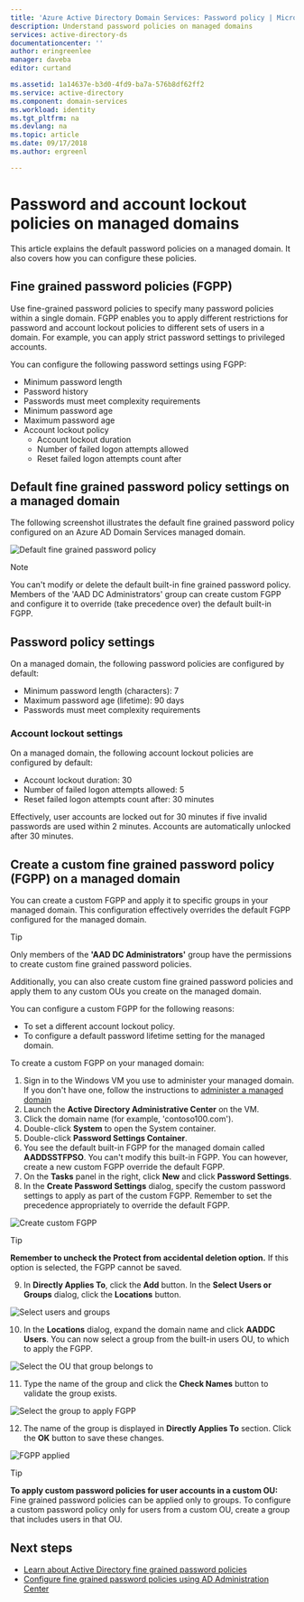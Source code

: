```yaml
---
title: 'Azure Active Directory Domain Services: Password policy | Microsoft Docs'
description: Understand password policies on managed domains
services: active-directory-ds
documentationcenter: ''
author: eringreenlee
manager: daveba
editor: curtand

ms.assetid: 1a14637e-b3d0-4fd9-ba7a-576b8df62ff2
ms.service: active-directory
ms.component: domain-services
ms.workload: identity
ms.tgt_pltfrm: na
ms.devlang: na
ms.topic: article
ms.date: 09/17/2018
ms.author: ergreenl

---
```

# Password and account lockout policies on managed domains
This article explains the default password policies on a managed domain. It also covers how you can configure these policies.

## Fine grained password policies (FGPP)
Use fine-grained password policies to specify many password policies within a single domain. FGPP enables you to apply different restrictions for password and account lockout policies to different sets of users in a domain. For example, you can apply strict password settings to privileged accounts.

You can configure the following password settings using FGPP:
* Minimum password length
* Password history
* Passwords must meet complexity requirements
* Minimum password age
* Maximum password age
* Account lockout policy
    * Account lockout duration
    * Number of failed logon attempts allowed
    * Reset failed logon attempts count after


## Default fine grained password policy settings on a managed domain
The following screenshot illustrates the default fine grained password policy configured on an Azure AD Domain Services managed domain.

![Default fine grained password policy](./media/how-to/default-fgpp.png)

> [!NOTE]
> You can't modify or delete the default built-in fine grained password policy. Members of the 'AAD DC Administrators' group can create custom FGPP and configure it to override (take precedence over) the default built-in FGPP.
>
>

## Password policy settings
On a managed domain, the following password policies are configured by default:
* Minimum password length (characters): 7
* Maximum password age (lifetime): 90 days
* Passwords must meet complexity requirements

### Account lockout settings
On a managed domain, the following account lockout policies are configured by default:
* Account lockout duration: 30
* Number of failed logon attempts allowed: 5
* Reset failed logon attempts count after: 30 minutes

Effectively, user accounts are locked out for 30 minutes if five invalid passwords are used within 2 minutes. Accounts are automatically unlocked after 30 minutes.


## Create a custom fine grained password policy (FGPP) on a managed domain
You can create a custom FGPP and apply it to specific groups in your managed domain. This configuration effectively overrides the default FGPP configured for the managed domain.

> [!TIP]
> Only members of the **'AAD DC Administrators'** group have the permissions to create custom fine grained password policies.
>
>

Additionally, you can also create custom fine grained password policies and apply them to any custom OUs you create on the managed domain.

You can configure a custom FGPP for the following reasons:
* To set a different account lockout policy.
* To configure a default password lifetime setting for the managed domain.

To create a custom FGPP on your managed domain:
1. Sign in to the Windows VM you use to administer your managed domain. If you don't have one, follow the instructions to [administer a managed domain](active-directory-ds-admin-guide-administer-domain.md)
2. Launch the **Active Directory Administrative Center** on the VM.
3. Click the domain name (for example, 'contoso100.com').
4. Double-click **System** to open the System container.
5. Double-click **Password Settings Container**.
6. You see the default built-in FGPP for the managed domain called **AADDSSTFPSO**. You can't modify this built-in FGPP. You can however, create a new custom FGPP override the default FGPP.
7. On the **Tasks** panel in the right, click **New** and click **Password Settings**.
8. In the **Create Password Settings** dialog, specify the custom password settings to apply as part of the custom FGPP. Remember to set the precedence appropriately to override the default FGPP.

  ![Create custom FGPP](./media/how-to/custom-fgpp.png)

  > [!TIP]
  > **Remember to uncheck the Protect from accidental deletion option.** If this option is selected, the FGPP cannot be saved.
  >
  >

9. In **Directly Applies To**, click the **Add** button. In the **Select Users or Groups** dialog, click the **Locations** button.

  ![Select users and groups](./media/how-to/fgpp-applies-to.png)

10. In the **Locations** dialog, expand the domain name and click **AADDC Users**. You can now select a group from the built-in users OU, to which to apply the FGPP.

  ![Select the OU that group belongs to](./media/how-to/fgpp-container.png)

11. Type the name of the group and click the **Check Names** button to validate the group exists.

  ![Select the group to apply FGPP](./media/how-to/fgpp-apply-group.png)

12. The name of the group is displayed in **Directly Applies To** section. Click the **OK** button to save these changes.

  ![FGPP applied](./media/how-to/fgpp-applied.png)

> [!TIP]
> **To apply custom password policies for user accounts in a custom OU:**
> Fine grained password policies can be applied only to groups. To configure a custom password policy only for users from a custom OU, create a group that includes users in that OU.
>
>

## Next steps
* [Learn about Active Directory fine grained password policies](/previous-versions/windows/it-pro/windows-server-2008-R2-and-2008/cc770394(v=ws.10))
* [Configure fine grained password policies using AD Administration Center](https://docs.microsoft.com/windows-server/identity/ad-ds/get-started/adac/introduction-to-active-directory-administrative-center-enhancements--level-100-#fine_grained_pswd_policy_mgmt)
